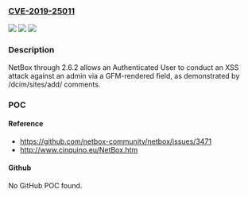 ### [CVE-2019-25011](https://cve.mitre.org/cgi-bin/cvename.cgi?name=CVE-2019-25011)
![](https://img.shields.io/static/v1?label=Product&message=n%2Fa&color=blue)
![](https://img.shields.io/static/v1?label=Version&message=n%2Fa&color=blue)
![](https://img.shields.io/static/v1?label=Vulnerability&message=n%2Fa&color=brighgreen)

### Description

NetBox through 2.6.2 allows an Authenticated User to conduct an XSS attack against an admin via a GFM-rendered field, as demonstrated by /dcim/sites/add/ comments.

### POC

#### Reference
- https://github.com/netbox-community/netbox/issues/3471
- http://www.cinquino.eu/NetBox.htm

#### Github
No GitHub POC found.

